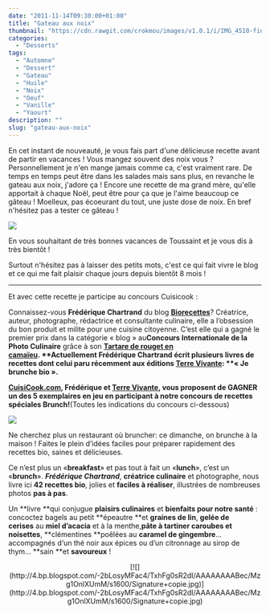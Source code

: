 ```yaml
---
date: "2011-11-14T09:30:00+01:00"
title: "Gateau aux noix"
thumbnail: "https://cdn.rawgit.com/crokmou/images/v1.0.1/i/IMG_4510-final.jpg"
categories:
  - "Desserts"
tags:
  - "Automne"
  - "Dessert"
  - "Gateau"
  - "Huile"
  - "Noix"
  - "Oeuf"
  - "Vanille"
  - "Yaourt"
description: ""
slug: "gateau-aux-noix"
---
```


En cet instant de nouveauté, je vous fais part d'une délicieuse recette avant de partir en vacances ! Vous mangez souvent des noix vous ? Personnellement je n'en mange jamais comme ca, c'est vraiment rare. De temps en temps peut être dans les salades mais sans plus, en revanche le gateau aux noix, j'adore ça ! Encore une recette de ma grand mère, qu'elle apportait à chaque Noël, peut être pour ça que je l'aime beaucoup ce gâteau ! Moelleux, pas écoeurant du tout, une juste dose de noix. En bref n'hésitez pas a tester ce gâteau !

[![](http://2.bp.blogspot.com/-8ykB_pfMNEE/Tqmxpp5vllI/AAAAAAAABCU/Ajp-_6Nez5g/s1600/Gateau+aux+noix.jpg)](http://2.bp.blogspot.com/-8ykB_pfMNEE/Tqmxpp5vllI/AAAAAAAABCU/Ajp-_6Nez5g/s1600/Gateau+aux+noix.jpg)

En vous souhaitant de très bonnes vacances de Toussaint et je vous dis à très bientôt !

Surtout n'hésitez pas à laisser des petits mots, c'est ce qui fait vivre le blog et ce qui me fait plaisir chaque jours depuis bientôt 8 mois !

__________

Et avec cette recette je participe au concours Cuisicook :

Connaissez-vous **Frédérique Chartrand** du blog **[Biorecettes](http://www.biorecettes.com/)**? Créatrice, auteur, photographe, rédactrice et consultante culinaire, elle a l’obsession du bon produit et milite pour une cuisine citoyenne. C’est elle qui a gagné le premier prix dans la catégorie « blog » au**Concours Internationale de la Photo Culinaire** grâce à son **[Tartare de rouget en camaïeu](http://cuisicook.com/recherche?query=tartare+de+rouget)****. **Actuellement Frédérique Chartrand écrit plusieurs livres de recettes dont celui paru récemment aux éditions **[Terre Vivante](http://boutique.terrevivante.org/librairie/livres/167/alimentation/facile-et-bio/458-je-brunche-bio.htm)**: **« Je brunche bio »****.**

**[CuisiCook.com](http://www.cuisicook.com/), Frédérique et **[Terre Vivante](http://boutique.terrevivante.org/librairie/livres/167/alimentation/facile-et-bio/458-je-brunche-bio.htm)**, vous proposent de GAGNER un des 5 exemplaires en jeu en participant à notre concours de recettes spéciales Brunch!**(Toutes les indications du concours ci-dessous)

[![](http://cuisicook.com/blog/wp-content/uploads/2011/10/couv-finale.jpg)](http://cuisicook.com/blog/wp-content/uploads/2011/10/couv-finale.jpg)

Ne cherchez plus un restaurant où bruncher: ce dimanche, on brunche à la maison ! Faites le plein d’idées faciles pour préparer rapidement des recettes bio, saines et délicieuses.

Ce n’est plus un «**breakfast**» et pas tout à fait un «**lunch**», c’est un «**brunch**». _**Frédérique Chartrand**_, **créatrice culinaire** et photographe, nous livre ici **42 recettes bio**, jolies et **faciles à réaliser**, illustrées de nombreuses photos **pas à pas**.

Un **livre **qui conjugue **plaisirs culinaires** et **bienfaits pour notre santé** : concoctez bagels au petit **épeautre **et **graines de lin**, **gelée de cerises** au **miel d’acacia** et à la menthe,**pâte à tartiner caroubes et noisettes**, **clémentines **poêlées au **caramel de gingembre**… accompagnés d‘un thé noir aux épices ou d’un citronnage au sirop de thym… **sain **et **savoureux** !

<div style="clear: both; text-align: center;">[![](http://4.bp.blogspot.com/-2bLosyMFac4/TxhFg0sR2dI/AAAAAAAABec/Mzg1OnlXUmM/s1600/Signature+copie.jpg)](http://4.bp.blogspot.com/-2bLosyMFac4/TxhFg0sR2dI/AAAAAAAABec/Mzg1OnlXUmM/s1600/Signature+copie.jpg)

</div>